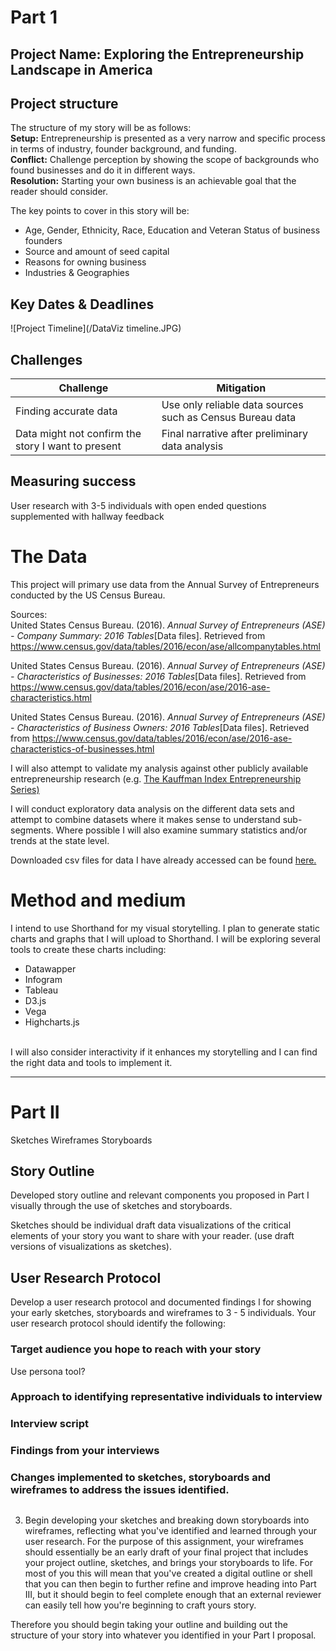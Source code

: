 # Part 1

## Project Name: **Exploring the Entrepreneurship Landscape in America**

## Project structure

The structure of my story will be as follows:<br/>
**Setup:** Entrepreneurship is presented as a very narrow and specific process in terms of industry, founder background, and funding.<br/> 
**Conflict:** Challenge perception by showing the scope of backgrounds who found businesses and do it in different ways.<br/>
**Resolution:** Starting your own business is an achievable goal that the reader should consider.<br/>

The key points to cover in this story will be:
* Age, Gender, Ethnicity, Race, Education and Veteran Status of business founders 
* Source and amount of seed capital
* Reasons for owning business
* Industries & Geographies

## Key Dates & Deadlines

![Project Timeline](/DataViz timeline.JPG)

## Challenges

Challenge | Mitigation
--- | ---
Finding accurate data | Use only reliable data sources such as Census Bureau data
Data might not confirm the story I want to present | Final narrative after preliminary data analysis

## Measuring success
User research with 3-5 individuals with open ended questions supplemented with hallway feedback


# The Data

This project will primary use data from the Annual Survey of Entrepreneurs conducted by the 
US Census Bureau. 

Sources:<br/>
United States Census Bureau. (2016). _Annual Survey of Entrepreneurs (ASE) - Company Summary: 2016 Tables_[Data files]. Retrieved from https://www.census.gov/data/tables/2016/econ/ase/allcompanytables.html

United States Census Bureau. (2016). _Annual Survey of Entrepreneurs (ASE) - Characteristics of Businesses: 2016 Tables_[Data files]. Retrieved from https://www.census.gov/data/tables/2016/econ/ase/2016-ase-characteristics.html

United States Census Bureau. (2016). _Annual Survey of Entrepreneurs (ASE) - Characteristics of Business Owners: 2016 Tables_[Data files]. Retrieved from https://www.census.gov/data/tables/2016/econ/ase/2016-ase-characteristics-of-businesses.html

I will also attempt to validate my analysis against other publicly available entrepreneurship research (e.g. [The Kauffman Index Entrepreneurship Series)](https://www.kauffman.org/kauffman-index)

I will conduct exploratory data analysis on the different data sets and attempt to combine datasets where it makes sense to understand sub-segments. Where possible I will also examine summary statistics and/or trends at the state level.

Downloaded csv files for data I have already accessed can be found [here.](https://drive.google.com/open?id=1W_cTRHZG1Z2jgojnfvCO1VtDU7o-gh2r)


# Method and medium

I intend to use Shorthand for my visual storytelling. I plan to generate static charts and graphs that I will upload to Shorthand. I will be exploring several tools to create these charts including:
* Datawapper
* Infogram
* Tableau
* D3.js
* Vega
* Highcharts.js

<br/>
I will also consider interactivity if it enhances my storytelling and I can find the right data and tools to implement it.

***

# Part II

Sketches
Wireframes 
Storyboards

## Story Outline

Developed story outline and relevant components you proposed in Part I visually through the use of sketches and storyboards. 

Sketches should be individual draft data visualizations of the critical elements of your story you want to share with your reader. 
(use draft versions of visualizations as sketches).

## User Research Protocol
Develop a user research protocol and documented findings l for showing your early sketches, storyboards and wireframes to 3 - 5 individuals.  Your user research protocol should identify the following: 

### Target audience you hope to reach with your story

Use persona tool?

### Approach to identifying representative individuals to interview

### Interview script
### Findings from your interviews
### Changes implemented to sketches, storyboards and wireframes to address the issues identified.

##

3. Begin developing your sketches and breaking down storyboards into wireframes, reflecting what you've identified and learned through your user research.   For the purpose of this assignment, your wireframes should essentially be an early draft of your final project that includes your project outline, sketches, and brings your storyboards to life.  For most of you this will mean that you've created a digital outline or shell that you can then begin to further refine and improve heading into Part III, but it should begin to feel complete enough that an external reviewer can easily tell how you're beginning to craft yours story. 

Therefore you should begin taking your outline and building out the structure of your story into whatever you identified in your Part I proposal.   


